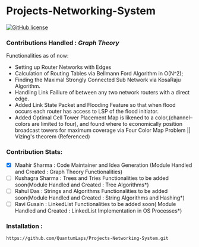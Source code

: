 # Projects-Networking-System

[![GitHub license](https://img.shields.io/github/license/QuantumLaps/Projects-Networking-System)](https://github.com/QuantumLaps/Projects-Networking-System/blob/master/LICENSE)

### **Contributions Handled : _Graph Theory_**

Functionalities as of now:
- Setting up Router Networks with Edges
- Calculation of Routing Tables via Bellmann Ford Algorithm in O(N^2);
- Finding the Maximal Strongly Connected Sub Network via KosaRaju Algorithm.
- Handling Link Failiure of between any two network routers with a direct edge.
- Added Link State Packet and Flooding Feature so that when flood occurs each router has access to LSP of the flood initiator.
- Added Optimal Cell Tower Placement Map is likened to a color,(channel–colors are limited to four), and found where to economically position broadcast towers for maximum coverage via Four Color Map Problem || Vizing's theorem (Referenced)

### Contribution Stats:
- [x] Maahir Sharma : Code Maintainer and Idea Generation (Module Handled and Created : Graph Theory Functionalities)
- [ ] Kushagra Sharma : Trees and Tries Functionalities to be added soon(Module Handled and Created : Tree Algorithms*)
- [ ] Rahul Das : Strings and Algorithms Functionalities to be added soon(Module Handled and Created : String Algorithms and Hashing*)
- [ ] Ravi Gusain : LinkedList Functionalities to be added soon( Module Handled and Created : LinkedList Implementation in OS Processes*)

### Installation :

```https://github.com/QuantumLaps/Projects-Networking-System.git```
